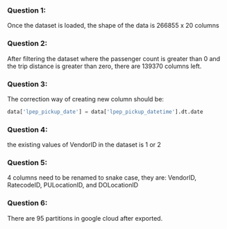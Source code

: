### Question 1:
Once the dataset is loaded, the shape of the data is 266855 x 20 columns

### Question 2:
After filtering the dataset where the passenger count is greater than 0 and the trip distance is greater than zero, there are 139370 columns left.


### Question 3:
The correction way of creating new column should be:

```python
data['lpep_pickup_date'] = data['lpep_pickup_datetime'].dt.date
```

### Question 4:
the existing values of VendorID in the dataset is 1 or 2

### Question 5:
4 columns need to be renamed to snake case, they are: VendorID, RatecodeID, PULocationID, and DOLocationID

### Question 6:
There are 95 partitions in google cloud after exported.
